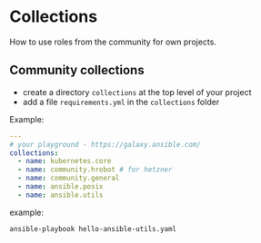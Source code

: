 # Collections

How to use roles from the community for own projects.

## Community collections

- create a directory `collections` at the top level of your project
- add a file `requirements.yml` in the `collections` folder

Example:

```yml
---
# your playground - https://galaxy.ansible.com/
collections:
  - name: kubernetes.core
  - name: community.hrobot # for hetzner
  - name: community.general
  - name: ansible.posix
  - name: ansible.utils
```

example:

```bash
ansible-playbook hello-ansible-utils.yaml
```
